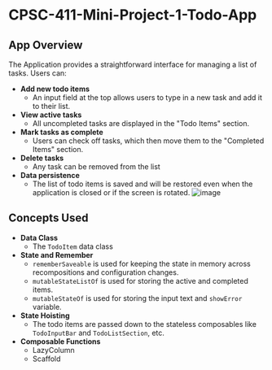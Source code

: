 # CPSC-411-Mini-Project-1-Todo-App
## App Overview
The Application provides a straightforward interface for managing a list of tasks. Users can:
- **Add new todo items**
  - An input field at the top allows users to type in a new task and add it to their list.
- **View active tasks**
  - All uncompleted tasks are displayed in the "Todo Items" section.
- **Mark tasks as complete**
  - Users can check off tasks, which then move them to the "Completed Items" section.
- **Delete tasks**
  - Any task can be removed from the list
- **Data persistence**
  - The list of todo items is saved and will be restored even when the application is closed or if the screen is rotated.
![image](https://github.com/user-attachments/assets/ea7e71a5-d31c-43ed-9f9b-3fe53b0bc789)


## Concepts Used
- **Data Class**
  - The `TodoItem` data class
- **State and Remember**
  - `rememberSaveable` is used for keeping the state in memory across recompositions and configuration changes.
  - `mutableStateListOf` is used for storing the active and completed items.
  - `mutableStateOf` is used for storing the input text and `showError` variable.
- **State Hoisting**
  - The todo items are passed down to the stateless composables like `TodoInputBar` and `TodoListSection`, etc.
- **Composable Functions**
  - LazyColumn
  - Scaffold
